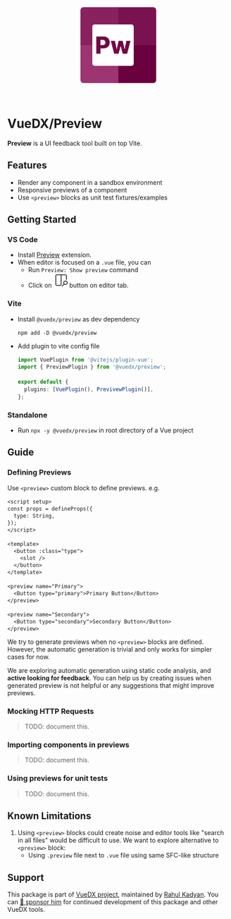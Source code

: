 <div align="center" style="margin-bottom: 72px">

<img src="./extension/logo.png" width="172" />

</div>

# VueDX/Preview

**Preview** is a UI feedback tool built on top Vite.

## Features

- Render any component in a sandbox environment
- Responsive previews of a component
- Use `<preview>` blocks as unit test fixtures/examples

## Getting Started

### VS Code

- Install [Preview](https://marketplace.visualstudio.com/items?itemName=znck.preview) extension.
- When editor is focused on a `.vue` file, you can
  - Run `Preview: Show preview` command
  - Click on ![Show Preview](./docs/assets/show-preview.svg) button on editor tab.

### Vite

- Install `@vuedx/preview` as dev dependency
  ```
  npm add -D @vuedx/preview
  ```
- Add plugin to vite config file

  ```ts
  import VuePlugin from '@vitejs/plugin-vue';
  import { PreviewPlugin } from '@vuedx/preview';

  export default {
    plugins: [VuePlugin(), PrevivewPlugin()],
  };
  ```

### Standalone

- Run `npx -y @vuedx/preview` in root directory of a Vue project

## Guide

### Defining Previews

Use `<preview>` custom block to define previews. e.g.

```vue
<script setup>
const props = defineProps({
  type: String,
});
</script>

<template>
  <button :class="type">
    <slot />
  </button>
</template>

<preview name="Primary">
  <Button type="primary">Primary Button</Button>
</preview>

<preview name="Secondary">
  <Button type="secondary">Secondary Button</Button>
</preview>
```

We try to generate previews when no `<preview>` blocks are defined. However, the automatic generation is trivial and only works for simpler cases for now.

We are exploring automatic generation using static code analysis, and **active looking for feedback**. You can help us by creating issues when generated preview is not helpful or any suggestions that might improve previews.

### Mocking HTTP Requests

> TODO: document this.

### Importing components in previews

> TODO: document this.

### Using previews for unit tests

> TODO: document this.

## Known Limitations

1. Using `<preview>` blocks could create noise and editor tools like "search in all files" would be difficult to use. We want to explore alternative to `<preview>` block:
   - Using `.preview` file next to `.vue` file using same SFC-like structure

## Support

This package is part of [VueDX project](https://github.com/znck/vue-developer-experience), maintained by [Rahul Kadyan](https://github.com/znck). You can [💖 sponsor him](https://github.com/sponsors/znck) for continued development of this package and other VueDX tools.
